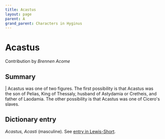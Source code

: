 ```yaml
---
title: Acastus
layout: page
parent: A
grand_parent: Characters in Hyginus
---
```



# Acastus


Contribution by *Brennen Acome*


## Summary

| Acastus was one of two figures. The first possibility is that Acastus was the son of Pelias, King of Thessaly, husband of Astydamia or Cretheis, and father of Laodamia. The other possibility is that Acastus was one of Cicero's slaves.


## Dictionary entry

*Acastus, Acasti* (masculine). See [entry in Lewis-Short](http://folio2.furman.edu/lewis-short/index.html?urn=urn:cite2:hmt:ls.markdown:n305).